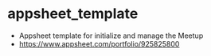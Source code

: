 # appsheet_template
- Appsheet template for initialize and manage the Meetup
- https://www.appsheet.com/portfolio/925825800
